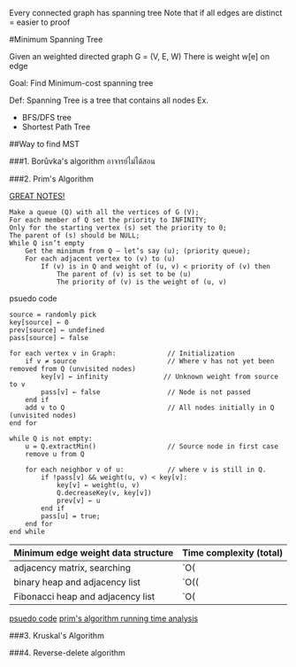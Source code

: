 Every connected graph has spanning tree
Note that if all edges are distinct = easier to proof

#Minimum Spanning Tree

Given an weighted directed graph G = (V, E, W)
There is weight w[e] on edge

Goal: Find Minimum-cost spanning tree

Def: Spanning Tree is a tree that contains all nodes
Ex.
+ BFS/DFS tree
+ Shortest Path Tree

##Way to find MST

###1. Borůvka's algorithm
อาจารย์ไม่ได้สอน

###2. Prim's Algorithm

[GREAT NOTES!](https://www.cse.ust.hk/~dekai/271/notes/L07/L07.pdf)

    Make a queue (Q) with all the vertices of G (V);
    For each member of Q set the priority to INFINITY;
    Only for the starting vertex (s) set the priority to 0;
    The parent of (s) should be NULL;
    While Q isn’t empty
        Get the minimum from Q – let’s say (u); (priority queue);
        For each adjacent vertex to (v) to (u)
            If (v) is in Q and weight of (u, v) < priority of (v) then
                The parent of (v) is set to be (u)
                The priority of (v) is the weight of (u, v)

psuedo code

    source = randomly pick
    key[source] ← 0
    prev[source] ← undefined
    pass[source] ← false
    
    for each vertex v in Graph:             // Initialization
        if v ≠ source                       // Where v has not yet been removed from Q (unvisited nodes)
            key[v] ← infinity              // Unknown weight from source to v
            pass[v] ← false                 // Node is not passed
        end if
        add v to Q                          // All nodes initially in Q (unvisited nodes)
    end for
    
    while Q is not empty:
        u = Q.extractMin()                  // Source node in first case
        remove u from Q
        
        for each neighbor v of u:           // where v is still in Q.
            if !pass[v] && weight(u, v) < key[v]:
                key[v] ← weight(u, v)
                Q.decreaseKey(v, key[v])
                prev[v] ← u
            end if
            pass[u] = true;
        end for
    end while
    
| Minimum edge weight data structure | Time complexity (total) |
|---|---|
| adjacency matrix, searching	| `O(|V|2)` |
| binary heap and adjacency list	| `O((|V| + |E|) log |V|)` = `O(|E| log |V|)` |
| Fibonacci heap and adjacency list	| `O(|E| + |V| log |V|)` |

[psuedo code](http://www.stoimen.com/blog/2012/11/19/computer-algorithms-prims-minimum-spanning-tree/)
[prim's algorithm running time analysis](https://www.cse.ust.hk/~dekai/271/notes/L07/L07.pdf)

###3. Kruskal's Algorithm

###4. Reverse-delete algorithm
